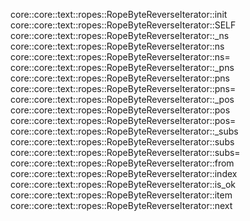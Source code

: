 core::core::text::ropes::RopeByteReverseIterator::init
core::core::text::ropes::RopeByteReverseIterator::SELF
core::core::text::ropes::RopeByteReverseIterator::_ns
core::core::text::ropes::RopeByteReverseIterator::ns
core::core::text::ropes::RopeByteReverseIterator::ns=
core::core::text::ropes::RopeByteReverseIterator::_pns
core::core::text::ropes::RopeByteReverseIterator::pns
core::core::text::ropes::RopeByteReverseIterator::pns=
core::core::text::ropes::RopeByteReverseIterator::_pos
core::core::text::ropes::RopeByteReverseIterator::pos
core::core::text::ropes::RopeByteReverseIterator::pos=
core::core::text::ropes::RopeByteReverseIterator::_subs
core::core::text::ropes::RopeByteReverseIterator::subs
core::core::text::ropes::RopeByteReverseIterator::subs=
core::core::text::ropes::RopeByteReverseIterator::from
core::core::text::ropes::RopeByteReverseIterator::index
core::core::text::ropes::RopeByteReverseIterator::is_ok
core::core::text::ropes::RopeByteReverseIterator::item
core::core::text::ropes::RopeByteReverseIterator::next